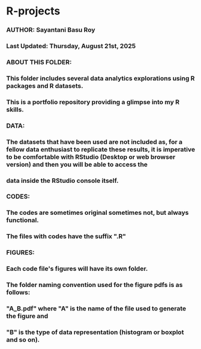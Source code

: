 # R-projects

### AUTHOR: Sayantani Basu Roy
### Last Updated: Thursday, August 21st, 2025

### ABOUT THIS FOLDER:
### This folder includes several data analytics explorations using R packages and R datasets.
### This is a portfolio repository providing a glimpse into my R skills. 

### DATA:
### The datasets that have been used are not included as, for a fellow data enthusiast to replicate these results, it is imperative to be comfortable with RStudio (Desktop or web browser version) and then you will be able to access the
### data inside the RStudio console itself.

### CODES:
### The codes are sometimes original sometimes not, but always functional.
### The files with codes have the suffix ".R"

### FIGURES:
### Each code file's figures will have its own folder.
### The folder naming convention used for the figure pdfs is as follows:
### "A_B.pdf" where "A" is the name of the file used to generate the figure and 
### "B" is the type of data representation (histogram or boxplot and so on).
